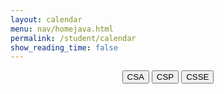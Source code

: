 ```yaml
---
layout: calendar
menu: nav/homejava.html
permalink: /student/calendar
show_reading_time: false
---
```

<html lang="en">
    <meta charset="UTF-8">
    <meta name="viewport" content="width=device-width, initial-scale=1.0">
    <link rel="stylesheet" href="https://cdn.jsdelivr.net/npm/fullcalendar@5.11.0/main.min.css">
<style>
    /* Modal styles */
    .modal {
        display: none;
        position: fixed;
        z-index: 9999;
        left: 0;
        top: 0;
        width: 100%;
        height: 100%;
        background-color: rgba(0, 0, 0, 0.7);
        backdrop-filter: blur(5px);
        padding-top: 50px;
    }
    .modal-content {
        background-color: #222222;
        margin: -2% auto;
        padding: 25px;
        border-radius: 16px;
        box-shadow: 0 8px 24px rgba(0, 0, 0, 0.2);
        width: 80%;
        max-width: 600px;
        color: white;
        font-family: Arial, sans-serif;
    }
    .close {
        color: #333333;
        float: right;
        font-size: 24px;
        font-weight: bold;
        cursor: pointer;
        transition: color 0.3s ease;
    }
    .close:hover,
    .close:focus {
        color: #FF0000;
        text-decoration: none;
    }
    .modal-content input,
    .modal-content textarea,
    .modal-content p {
        width: 100%;
        padding: 12px;
        margin: 15px 0;
        border-radius: 12px;
        border: 1px solid #CCCCCC;
        font-size: 16px;
        background-color: #222222;
        color: white;
    }
    .modal-content button {
        width: 100%;
        padding: 12px 20px;
        background-color: #000000;
        color: #FFFFFF;
        border: none;
        border-radius: 12px;
        font-size: 16px;
        cursor: pointer;
        font-weight: bold;
        transition: background-color 0.3s ease, transform 0.2s ease;
    }
    .modal-content button:hover {
        background-color: #444444;
        transform: scale(1.05);
    }
    /* Header */
    h1 {
        display: none;
    }
    h2 {
        color: white;
    }
    #calendar {
        margin-left: 20px;
        box-sizing: border-box;
        z-index: 0;
        overflow: hidden;
    }
    .fc-scroller {
    height: auto !important;
    }
    .fc-head .fc-widget-header {
    margin-right: 0 !important;
    }
    .fc-scroller {
    overflow: visible !important;
    }
    .calendar {
        z-index: -100;
    }
    header {
        top: 0;
        left: 0;
        width: 100%;
        z-index: 1000;
    }
    .fc-toolbar-title {
        color: white !important;
    }
    .fc-view.fc-dayGridDay-view {
        max-width: 100%;
        margin: 0;
        padding: 0;
    }
    .fc-button.fc-today-button::first-letter {
            text-transform: capitalize;
        }
    #editDescription {
        max-height: 250px;
        overflow-y: auto;
        white-space: pre-wrap;
        word-wrap: break-word;
    }
    .styled-dropdown {
        width: 100%;
        padding: 12px;
        margin: 15px 0;
        border-radius: 12px;
        border: 1px solid #CCCCCC;
        font-size: 16px;
        background-color: #222222;
        color: white;
        box-sizing: border-box;
    }
    /* Add styles for the new buttons */
    .filter-buttons {
        display: flex;
        justify-content: center;
        margin: 20px 0;
    }
    .filter-buttons button {
        margin: 0 10px;
        padding: 10px 20px;
        background-color: #444444;
        color: white;
        border: none;
        border-radius: 8px;
        font-size: 16px;
        cursor: pointer;
        transition: background-color 0.3s ease;
    }
    .filter-buttons button:hover {
        background-color: #666666;
    }
</style>
    <!-- Filter Buttons -->
    <div id="classFilterButtons" style="text-align: center; margin-bottom: 20px;">
        <button id="csaButton" class="filter-button">CSA</button>
        <button id="cspButton" class="filter-button">CSP</button>
        <button id="csseButton" class="filter-button">CSSE</button>
    </div>
    <!-- FullCalendar Container -->
    <div id="calendar"></div>
    <!-- Modal -->
    <div id="eventModal" class="modal">
        <div class="modal-content">
            <span class="close" id="closeModal">&times;</span>
            <h2 id="eventTitle"></h2>
            <div>
                <label for="editDate">Date:</label>
                <p id="editDateDisplay" contentEditable='false'></p>
                <input type="date" id="editDate" style="display: none;">
                <label for="editTitle">Title:</label>
                <p id="editTitle" contentEditable='false'></p>
                <label for="editDescription">Description:</label>
                <p id="editDescription" contentEditable='false'></p>
                <button id="saveButton" style="background-color: #D32F2F; margin-top: 10px; display: none;">Save Changes</button>
                <button id="deleteButton" style="background-color: #D32F2F; margin-top: 10px;">Delete Event</button>
                <button id="editButton" style="background-color: #D32F2F; margin-top: 10px;">Edit Event</button>
            </div>
        </div>
    </div>
    <!-- FullCalendar JS -->
    <script src="https://cdn.jsdelivr.net/npm/fullcalendar@5.11.0/main.min.js"></script>
    <script type="module">
        import { javaURI, fetchOptions } from '{{site.baseurl}}/assets/js/api/config.js';
        let allEvents = []; // Global array to store all events
        let currentFilter = null; // Track the current filter
        document.addEventListener("DOMContentLoaded", function () {
            let currentEvent = null;
            let isAddingNewEvent = false;
            let calendar;
            function request() {
                return fetch(`${javaURI}/api/calendar/events`, fetchOptions)
                    .then(response => {
                        if (response.status !== 200) {
                            console.error("HTTP status code: " + response.status);
                            return null;
                        }
                        return response.json();
                    })
                    .catch(error => {
                        console.error("Fetch error: ", error);
                        return null;
                    });
            }
            function getAssignments() {
                return fetch(`${javaURI}/api/assignments/`)
                    .then(response => {
                        if (!response.ok) {
                            throw new Error(`HTTP error! status: ${response.status}`);
                        }
                        return response.json();
                    })
                    .catch(error => {
                        console.error("Error fetching assignments:", error);
                        return null;
                    });
            }
            function handleRequest() {
                Promise.all([request(), getAssignments()])
                    .then(([calendarEvents, assignments]) => {
                        allEvents = []; // Reset allEvents
                        if (calendarEvents !== null) {
                            calendarEvents.forEach(event => {
                                let color = "#808080";
                                if (event.class == "CSP") {
                                    color = "#3788d8";
                                } else if (event.class == "CSSE") {
                                    color = "#008000";
                                }
                                allEvents.push({
                                    id: event.id,
                                    class: event.class,
                                    type: event.type,
                                    title: event.title.replace(/\(P[13]\)/gi, ""),
                                    description: event.description,
                                    start: event.date,
                                    color: color
                                });
                            });
                        }
                        if (assignments !== null) {
                            assignments.forEach(assignment => {
                                const [month, day, year] = assignment.dueDate.split('/');
                                const dueDate = new Date(year, month - 1, day).getTime();
                                allEvents.push({
                                    id: assignment.id,
                                    title: assignment.name,
                                    description: assignment.description,
                                    start: formatDate(dueDate),
                                    color: "#FFA500"
                                });
                            });
                        }
                        displayCalendar(filterEventsByClass(currentFilter)); // Display filtered events
                    });
            }
            function displayCalendar(events) {
                const calendarEl = document.getElementById('calendar');
                if (calendar) {
                    calendar.destroy(); // Destroy the existing calendar instance
                }
                calendar = new FullCalendar.Calendar(calendarEl, {
                    initialView: 'dayGridMonth',
                    headerToolbar: {
                        left: 'prev,next today',
                        center: 'title',
                        right: 'dayGridMonth,dayGridWeek,dayGridDay'
                    },
                    views: {
                        dayGridMonth: { buttonText: 'Month' },
                        dayGridWeek: { buttonText: 'Week' },
                        dayGridDay: { buttonText: 'Day' }
                    },
                    events: events,
                    eventClick: function (info) {
                        currentEvent = info.event;
                        document.getElementById('eventTitle').textContent = currentEvent.title;
                        // document.getElementById('eventDate').textContent = formatDate(currentEvent.start);
                        document.getElementById('editTitle').innerHTML = currentEvent.title;
                        document.getElementById('editDescription').innerHTML = slackToHtml(currentEvent.extendedProps.description || "");
                        document.getElementById('editDateDisplay').textContent = formatDisplayDate(currentEvent.start);
                        document.getElementById('editDate').value = formatDate(currentEvent.start);
                        document.getElementById("eventModal").style.display = "block";
                        document.getElementById("deleteButton").style.display = "inline-block";
                        document.getElementById("editButton").style.display = "inline-blocK";
                    },
                    dateClick: function (info) {
                        isAddingNewEvent = true;
                        document.getElementById("eventTitle").textContent = "Add New Event";
                        document.getElementById("editTitle").innerHTML = "";
                        document.getElementById("editDescription").innerHTML = "";
                        document.getElementById("editDescription").contentEditable = true;
                        document.getElementById("editTitle").contentEditable = true;
                        document.getElementById('editDateDisplay').textContent = formatDisplayDate(info.date);
                        document.getElementById('editDate').value = formatDate(info.date);
                        document.getElementById("eventModal").style.display = "block";
                        document.getElementById("deleteButton").style.display = "none";
                        document.getElementById("editButton").style.display = "none";
                        document.getElementById("saveButton").style.display = "inline-block";
                        document.getElementById("saveButton").onclick = function () {
                            const updatedTitle = document.getElementById("editTitle").innerHTML.trim();
                            const updatedDescription = document.getElementById("editDescription").innerHTML;
                            const updatedDate = document.getElementById("editDate").value;
                            if (!updatedTitle || !updatedDescription || !updatedDate) {
                                alert("Title, Description, and Date cannot be empty!");
                                return;
                            }
                            const newEventPayload = {
                                title: updatedTitle, // Event title
                                description: updatedDescription, // Event description
                                date: updatedDate, // Event date
                                class: currentFilter, // Event class (CSA, CSP, CSSE)
                            };
                            const newEvent = {
                                id: Date.now().toString(), // Generate a unique ID
                                title: updatedTitle,
                                description: updatedDescription,
                                start: updatedDate,
                                class: currentFilter, // Assign the current filter (CSA, CSP, CSSE)
                                color: getEventColor(currentFilter)
                            };
                            allEvents.push(newEvent); // Add to allEvents
                            displayCalendar(filterEventsByClass(currentFilter)); // Refresh calendar
                            document.getElementById("eventModal").style.display = "none";
                            fetch(`${javaURI}/api/calendar/add_event`, {
                                method: "POST",
                                headers: { "Content-Type": "application/json" },
                                body: JSON.stringify(newEventPayload),
                            });
                        };
                    },
                    eventMouseEnter: function (info) {
                        const tooltip = document.createElement('div');
                        tooltip.className = 'event-tooltip';
                        tooltip.innerHTML = `<strong>${info.event.title}</strong><br>${info.event.extendedProps.description || ''}`;
                        document.body.appendChild(tooltip);
                        tooltip.style.left = info.jsEvent.pageX + 'px';
                        tooltip.style.top = info.jsEvent.pageY + 'px';
                    },
                    eventMouseLeave: function () {
                        const tooltips = document.querySelectorAll('.event-tooltip');
                        tooltips.forEach(tooltip => tooltip.remove());
                    }
                });
                calendar.render();
            }
            function filterEventsByClass(className) {
                if (!className) return allEvents; // If no filter is applied, return all events
                return allEvents.filter(event => event.class === className);
            }
            function formatDate(dateString) {
                const date = new Date(dateString);
                return date.toISOString().split("T")[0];
            }
            document.getElementById("closeModal").onclick = function () {
                document.getElementById('editDateDisplay').style.display = 'block';
                document.getElementById('editDateDisplay').style.display = 'block';
                document.getElementById('editDate').style.display = 'none';
                document.getElementById("saveButton").style.display = "none";
                document.getElementById("eventModal").style.display = "none";
                document.getElementById("editTitle").contentEditable = false;
                document.getElementById("editDescription").contentEditable = false;
                document.getElementById("eventModal").style.display = "none";
            };
            document.getElementById("saveButton").onclick = function () {
                const updatedTitle = document.getElementById("editTitle").innerHTML.trim();
                const updatedDescription = document.getElementById("editDescription").innerHTML;
                const updatedDate = document.getElementById("editDate").value;
                document.getElementById("saveButton").style.display = "none";
                document.getElementById('editDateDisplay').style.display = 'block';
                document.getElementById('editDate').style.display = 'none';
                document.getElementById('editDateDisplay').textContent = formatDisplayDate(new Date(updatedDate));
                document.getElementById("editDescription").contentEditable = false;
                if (!updatedTitle || !updatedDescription || !updatedDate) {
                    alert("Title, Description, and Date cannot be empty!");
                    return;
                }
                if (isAddingNewEvent) {
                    const newEventPayload = {
                        title: updatedTitle, // Event title
                        description: updatedDescription, // Event description
                        date: updatedDate, // Event date
                        class: currentFilter, // Event class (CSA, CSP, CSSE)
                    };
                    fetch(`${javaURI}/api/calendar/add_event`, {
                        method: "POST",
                        headers: { "Content-Type": "application/json" },
                        body: JSON.stringify(newEventPayload),
                    })
                    .then(response => {
                        if (!response.ok) {
                            throw new Error(`Failed to add new event: ${response.status} ${response.statusText}`);
                        }
                        return response.json(); // Parse the response JSON if needed
                    })
                    .then(newEvent => {
                        // Optionally update the frontend with the new event returned from the backend
                        calendar.addEvent({
                            id: newEvent.id, // Use the ID returned from the backend
                            title: newEvent.title,
                            start: newEvent.date,
                            description: newEvent.description,
                            color: newEvent.color || "#808080", // Default color if not provided
                        });
                        document.getElementById("eventModal").style.display = "none";
                    })
                    .catch(error => {
                        console.error("Error adding event:", error);
                        alert("This event has been added to the calendar but could not be saved to the backend.");
                    });
                } else {
                    const payload = { newTitle: updatedTitle, description: updatedDescription, date: updatedDate };
                    const id = currentEvent.id;
                    fetch(`${javaURI}/api/calendar/edit/${id}`, {
                        method: "PUT",
                        headers: { "Content-Type": "application/json" },
                        body: JSON.stringify(payload),
                    })
                    .then(response => {
                        if (!response.ok) {
                            throw new Error(`Failed to update event: ${response.status} ${response.statusText}`);
                        }
                        return response.text();
                    })
                    .then(() => {
                        currentEvent.setProp("title", updatedTitle);
                        currentEvent.setExtendedProp("description", updatedDescription);
                        currentEvent.setStart(updatedDate);
                        document.getElementById("eventModal").style.display = "none";
                    })
                    .catch(error => {
                        console.warn("Error updating event in Slack:", error);
                        alert("This event has been updated in the calendar but could not be updated in Slack.");
                        currentEvent.setProp("title", updatedTitle);
                        currentEvent.setExtendedProp("description", updatedDescription);
                        currentEvent.setStart(updatedDate);
                        document.getElementById("eventModal").style.display = "none";
                    });
                }
            };
            document.getElementById("editButton").onclick = function () {
                document.getElementById('editDateDisplay').style.display = 'none';
                document.getElementById('editDate').style.display = 'block';
                document.getElementById("deleteButton").style.display = 'none';
                document.getElementById("saveButton").style.display = 'inline-block';
                document.getElementById("editDescription").contentEditable = true;
                document.getElementById("editTitle").contentEditable = true;
                console.log(currentEvent.extendedProps.description || "");
                document.getElementById("editDescription").innerHTML = currentEvent.extendedProps.description || "";
            };
            document.getElementById("deleteButton").onclick = function () {
                if (!currentEvent) return;
                const id = currentEvent.id;
                const confirmation = confirm(`Are you sure you want to delete "${currentEvent.title}"?`);
                if (!confirmation) return;
                fetch(`${javaURI}/api/calendar/delete/${id}`, {
                    method: "DELETE",
                    headers: { "Content-Type": "application/json" }
                })
                .then(response => {
                    if (!response.ok) {
                        throw new Error(`Failed to delete event: ${response.status} ${response.statusText}`);
                    }
                    return response.text();
                })
                .then(() => {
                    currentEvent.remove();
                    document.getElementById("eventModal").style.display = "none";
                })
                .catch(error => {
                    console.error("Error deleting event:", error);
                    alert("This event has been removed from the calendar but could not be deleted from Slack.");
                    currentEvent.remove();
                    document.getElementById("eventModal").style.display = "none";
                });
            };
            document.getElementById("csaButton").addEventListener("click", function () {
                currentFilter = "CSA";
                displayCalendar(filterEventsByClass("CSA"));
            });
            document.getElementById("cspButton").addEventListener("click", function () {
                currentFilter = "CSP";
                displayCalendar(filterEventsByClass("CSP"));
            });
            document.getElementById("csseButton").addEventListener("click", function () {
                currentFilter = "CSSE";
                displayCalendar(filterEventsByClass("CSSE"));
            });
            handleRequest();
        });
        document.addEventListener('keydown', function (event) {
            if (event.key === 'Escape') {
                document.getElementById('editDateDisplay').style.display = 'block';
                document.getElementById('editDate').style.display = 'none';
                document.getElementById("saveButton").style.display = "none";
                document.getElementById("eventModal").style.display = "none";
                document.getElementById("editTitle").contentEditable = false;
                document.getElementById("editDescription").contentEditable = false;
            }
        });
        window.onclick = function (event) {
        const modal = document.getElementById("eventModal");
        if (event.target === modal) {
            document.getElementById('editDateDisplay').style.display = 'block';
            document.getElementById('editDate').style.display = 'none';
            document.getElementById("saveButton").style.display = "none";
            document.getElementById("eventModal").style.display = "none";
            document.getElementById("editTitle").contentEditable = false;
            document.getElementById("editDescription").contentEditable = false;
            modal.style.display = "none";
        }
    };
    function getEventColor(type) {
            switch (type) {
                case 'Homework':
                    return '#3788d8';
                case 'Checkpoint':
                    return '#008000';
                case 'Class Homework':
                    return '#FFA500';
                case 'Live Review':
                    return '#FF0000';
                case 'Seed':
                    return '#808080';
                default:
                    return '#808080';
            }
        }
        function slackToHtml(text) {
            if (!text) return '';
            // First pass - handle code blocks to prevent their content from being processed
            let processed = text;
            const codeBlocks = [];
            processed = processed.replace(/```([\s\S]*?)```/g, (match, content) => {
                codeBlocks.push(content);
                return `%%CODEBLOCK${codeBlocks.length-1}%%`;
            });
            // Second pass - handle inline code
            const inlineCodes = [];
            processed = processed.replace(/`([^`]+)`/g, (match, content) => {
                inlineCodes.push(content);
                return `%%INLINECODE${inlineCodes.length-1}%%`;
            })
            // Third pass - handle links
            const links = [];
            processed = processed.replace(/<((https?|ftp|mailto):[^|>]+)(?:\|([^>]+))?>/g, (match, url, protocol, text) => {
                const linkText = text || url;
                links.push({url, linkText});
                return `%%LINK${links.length-1}%%`;
            });
            // Process formatting (bold, italic, strikethrough) with nesting support
            processed = processed
                .replace(/(\*)([^*]+)\1/g, '<strong>$2</strong>')
                .replace(/(_)([^_]+)\1/g, '<em>$2</em>')
                .replace(/(~)([^~]+)\1/g, '<del>$2</del>');
            // Restore code blocks
            processed = processed.replace(/%%CODEBLOCK(\d+)%%/g, (match, index) => {
                return `<pre><code>${escapeHtml(codeBlocks[index])}</code></pre>`;
            });
            // Restore inline code
            processed = processed.replace(/%%INLINECODE(\d+)%%/g, (match, index) => {
                return `<code>${escapeHtml(inlineCodes[index])}</code>`;
            });
            // Rstore links
            processed = processed.replace(/%%LINK(\d+)%%/g, (match, index) => {
                const {url, linkText} = links[index];
                return `<a href="${escapeHtml(url)}" target="_blank" rel="noopener">${escapeHtml(linkText)}</a>`;
            });
            // Convert newlines to <br> and preserve multiple newlines
            processed = processed.replace(/\n/g, '<br>');
            return processed;
        }
        // Helper function to escape HTML special characters
        function escapeHtml(unsafe) {
            if (!unsafe) return '';
            return unsafe
                .replace(/&/g, "&amp;")
                .replace(/</g, "&lt;")
                .replace(/>/g, "&gt;")
                .replace(/"/g, "&quot;")
                .replace(/'/g, "&#039;");
        }
        function formatDisplayDate(dateString) {
            const date = new Date(dateString);
            return date.toLocaleDateString('en-US', { 
                weekday: 'long', 
                year: 'numeric', 
                month: 'long', 
                day: 'numeric' 
            });
        }
    </script>
</html>